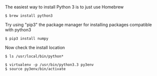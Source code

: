 The easiest way to install Python 3 is to just use Homebrew

	$ brew install python3

Try using "pip3" the package manager for installing packages compatible with python3

	$ pip3 install numpy

Now check the install location
	
	$ ls /usr/local/bin/python*

	$ virtualenv -p /usr/bin/python3.3 py3env
	$ source py3env/bin/activate
